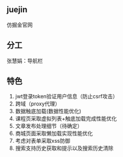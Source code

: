 ## juejin
仿掘金官网

## 分工
张慧娟：导航栏 

## 特色
1. jwt登录token验证用户信息（防止csrf攻击）
2. 跨域（proxy代理）
3. 数据触底加载(数据性能优化)
4. 课程页采取虚拟列表+触底加载完成性能优化
5. 文章发布处理细节（待确定）
6. 商城页面采取懒加载实现性能优化
7. 考虑对表单采取xss防御
8. 搜索支持历史获取和提示以及搜索历史清除